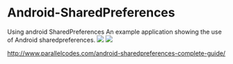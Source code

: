 # Android-SharedPreferences
Using android SharedPreferences
An example application showing the use of Android sharedpreferences.
<img src="http://i1.wp.com/www.parallelcodes.com/wp-content/uploads/2016/08/sharedpreferences1.png?w=480"/>
<img src="http://i1.wp.com/www.parallelcodes.com/wp-content/uploads/2016/08/sharedpreferences3.png"/>

http://www.parallelcodes.com/android-sharedpreferences-complete-guide/
